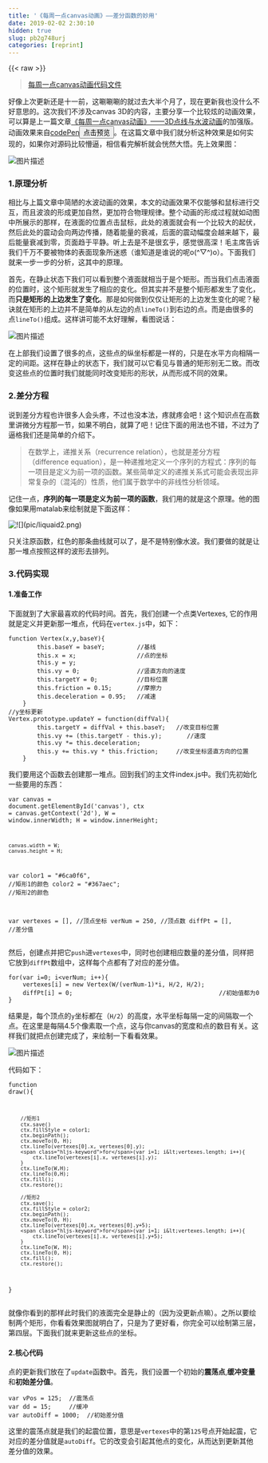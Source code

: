 ```yaml
---
title: '《每周一点canvas动画》——差分函数的妙用' 
date: 2019-02-02 2:30:10
hidden: true
slug: pb2g748urj
categories: [reprint]
---
```


{{< raw >}}

                    
<blockquote><a href="https://github.com/supperjet/H5-Animation/tree/master/share" rel="nofollow noreferrer" target="_blank">每周一点canvas动画代码文件</a></blockquote>
<p>好像上次更新还是十一前，这唰唰唰的就过去大半个月了，现在更新我也没什么不好意思的。这次我们不涉及canvas 3D的内容，主要分享一个比较炫的动画效果，可以算是上一篇文章<a href="https://segmentfault.com/a/1190000007003958">《每周一点canvas动画》——3D点线与水波动画</a>的加强版。动画效果来自<a href="http://codepen.io/yangfan44777/pen/Afklw" rel="nofollow noreferrer" target="_blank">codePen</a><button class="btn btn-xs btn-default ml10 preview" data-url="yangfan44777/pen/Afklw" data-typeid="3">点击预览</button>。在这篇文章中我们就分析这种效果是如何实现的，如果你对源码比较懵逼，相信看完解析就会恍然大悟。先上效果图：</p>
<p><span class="img-wrap"><img data-src="/img/bVEoPd?w=727&amp;h=420" src="https://static.alili.tech/img/bVEoPd?w=727&amp;h=420" alt="图片描述" title="图片描述" style="cursor: pointer; display: inline;"></span></p>
<h3 id="articleHeader0">1.原理分析</h3>
<p>相比与上篇文章中简陋的水波动画的效果，本文的动画效果不仅能够和鼠标进行交互，而且波浪的形成更加自然，更加符合物理规律。整个动画的形成过程就如动图中所展示的那样，在液面的位置点击鼠标，此处的液面就会有一个比较大的起伏，然后此处的震动会向两边传播，随着能量的衰减，后面的震动幅度会越来越下，最后能量衰减到零，页面趋于平静。听上去是不是很玄乎，感觉很高深！毛主席告诉我们千万不要被物体的表面现象所迷惑（谁知道是谁说的呢o(^▽^)o）。下面我们就来一步一步的分析，这其中的原理。</p>
<p>首先，在静止状态下我们可以看到整个液面就相当于是个矩形。而当我们点击液面的位置时，这个矩形就发生了相应的变化。但其实并不是整个矩形都发生了变化，而<strong>只是矩形的上边发生了变化</strong>。那是如何做到仅仅让矩形的上边发生变化的呢？秘诀就在矩形的上边并不是简单的从左边的点<code>lineTo()</code>到右边的点。而是由很多的点<code>lineTo()</code>组成。这样讲可能不太好理解，看图说话：</p>
<p><span class="img-wrap"><img data-src="/img/bVEoPp?w=791&amp;h=318" src="https://static.alili.tech/img/bVEoPp?w=791&amp;h=318" alt="图片描述" title="图片描述" style="cursor: pointer;"></span></p>
<p>在上部我们设置了很多的点，这些点的纵坐标都是一样的，只是在水平方向相隔一定的间距。这样在静止的状态下，我们就可以它看见与普通的矩形别无二致。而改变这些点的位置时我们就能同时改变矩形的形状，从而形成不同的效果。</p>
<h3 id="articleHeader1">2.差分方程</h3>
<p>说到差分方程也许很多人会头疼，不过也没本法，疼就疼会吧！这个知识点在高数里讲微分方程那一节，如果不明白，就算了吧！记住下面的用法也不错，不过为了逼格我们还是简单的介绍下。</p>
<blockquote>在数学上，递推关系（recurrence relation），也就是差分方程（difference equation），是一种递推地定义一个序列的方程式：序列的每一项目是定义为前一项的函数。某些简单定义的递推关系式可能会表现出非常复杂的（混沌的）性质，他们属于数学中的非线性分析领域。</blockquote>
<p>记住一点，<strong>序列的每一项是定义为前一项的函数</strong>，我们用的就是这个原理。他的图像如果用matalab来绘制就是下面这样：</p>
<p><span class="img-wrap"><img data-src="/img/bVEoPD?w=465&amp;h=334" src="https://static.alili.tech/img/bVEoPD?w=465&amp;h=334" alt="![](pic/liquaid2.png)" title="![](pic/liquaid2.png)" style="cursor: pointer; display: inline;"></span></p>
<p>只关注原函数，红色的那条曲线就可以了，是不是特别像水波。我们要做的就是让那一堆点按照这样的波形去排列。</p>
<h3 id="articleHeader2">3.代码实现</h3>
<h4>1.准备工作</h4>
<p>下面就到了大家最喜欢的代码时间。首先，我们创建一个点类Vertexes, 它的作用就是定义并更新那一堆点，代码在<code>vertex.js</code>中，如下：</p>
<div class="widget-codetool" style="display:none;">
      <div class="widget-codetool--inner">
      <span class="selectCode code-tool" data-toggle="tooltip" data-placement="top" title="" data-original-title="全选"></span>
      <span type="button" class="copyCode code-tool" data-toggle="tooltip" data-placement="top" data-clipboard-text="function Vertex(x,y,baseY){
        this.baseY = baseY;         //基线
        this.x = x;                 //点的坐标
        this.y = y;            
        this.vy = 0;                //竖直方向的速度
        this.targetY = 0;           //目标位置
        this.friction = 0.15;       //摩擦力
        this.deceleration = 0.95;   //减速
    }
//y坐标更新
Vertex.prototype.updateY = function(diffVal){
        this.targetY = diffVal + this.baseY;   //改变目标位置
        this.vy += (this.targetY - this.y);       //速度
        this.vy *= this.deceleration;
        this.y += this.vy * this.friction;     //改变坐标竖直方向的位置
    }
" title="" data-original-title="复制"></span>
      <span type="button" class="saveToNote code-tool" data-toggle="tooltip" data-placement="top" title="" data-original-title="放进笔记"></span>
      </div>
      </div><pre class="bash hljs"><code class="bash"><span class="hljs-keyword">function</span> Vertex(x,y,baseY){
        this.baseY = baseY;         //基线
        this.x = x;                 //点的坐标
        this.y = y;            
        this.vy = 0;                //竖直方向的速度
        this.targetY = 0;           //目标位置
        this.friction = 0.15;       //摩擦力
        this.deceleration = 0.95;   //减速
    }
//y坐标更新
Vertex.prototype.updateY = <span class="hljs-keyword">function</span>(diffVal){
        this.targetY = diffVal + this.baseY;   //改变目标位置
        this.vy += (this.targetY - this.y);       //速度
        this.vy *= this.deceleration;
        this.y += this.vy * this.friction;     //改变坐标竖直方向的位置
    }
</code></pre>
<p>我们要用这个函数去创建那一堆点。回到我们的主文件index.js中。我们先初始化一些要用的东西：</p>
<div class="widget-codetool" style="display:none;">
      <div class="widget-codetool--inner">
      <span class="selectCode code-tool" data-toggle="tooltip" data-placement="top" title="" data-original-title="全选"></span>
      <span type="button" class="copyCode code-tool" data-toggle="tooltip" data-placement="top" data-clipboard-text="var canvas = document.getElementById('canvas'),
    ctx = canvas.getContext('2d'),
    W = window.innerWidth;
    H = window.innerHeight;

    canvas.width = W;
    canvas.height = H;

var color1 = &quot;#6ca0f6&quot;,    //矩形1的颜色
    color2 = &quot;#367aec&quot;;   //矩形2的颜色
    
var vertexes = [],    //顶点坐标
    verNum = 250,     //顶点数
    diffPt = [],      //差分值" title="" data-original-title="复制"></span>
      <span type="button" class="saveToNote code-tool" data-toggle="tooltip" data-placement="top" title="" data-original-title="放进笔记"></span>
      </div>
      </div><pre class="bash hljs"><code class="bash">var canvas = document.getElementById(<span class="hljs-string">'canvas'</span>),
    ctx = canvas.getContext(<span class="hljs-string">'2d'</span>),
    W = window.innerWidth;
    H = window.innerHeight;

    canvas.width = W;
    canvas.height = H;

var color1 = <span class="hljs-string">"#6ca0f6"</span>,    //矩形1的颜色
    color2 = <span class="hljs-string">"#367aec"</span>;   //矩形2的颜色
    
var vertexes = [],    //顶点坐标
    verNum = 250,     //顶点数
    diffPt = [],      //差分值</code></pre>
<p>然后，创建点并把它<code>push</code>进<code>vertexes</code>中，同时也创建相应数量的差分值，同样把它放到<code>diffPt</code>数组中，这样每个点都有了对应的差分值。</p>
<div class="widget-codetool" style="display:none;">
      <div class="widget-codetool--inner">
      <span class="selectCode code-tool" data-toggle="tooltip" data-placement="top" title="" data-original-title="全选"></span>
      <span type="button" class="copyCode code-tool" data-toggle="tooltip" data-placement="top" data-clipboard-text="for(var i=0; i<verNum; i++){
    vertexes[i] = new Vertex(W/(verNum-1)*i, H/2, H/2);
    diffPt[i] = 0;                                         //初始值都为0
}" title="" data-original-title="复制"></span>
      <span type="button" class="saveToNote code-tool" data-toggle="tooltip" data-placement="top" title="" data-original-title="放进笔记"></span>
      </div>
      </div><pre class="bash hljs"><code class="bash"><span class="hljs-keyword">for</span>(var i=0; i&lt;verNum; i++){
    vertexes[i] = new Vertex(W/(verNum-1)*i, H/2, H/2);
    diffPt[i] = 0;                                         //初始值都为0
}</code></pre>
<p>结果是，每个顶点的<code>y</code>坐标都在（<code>H/2</code>）的高度，水平坐标每隔一定的间隔取一个点。在这里是每隔4.5个像素取一个点，这与你canvas的宽度和点的数目有关。这样我们就把点创建完成了，来绘制一下看看效果。</p>
<p><span class="img-wrap"><img data-src="/img/bVEoPS?w=725&amp;h=423" src="https://static.alili.tech/img/bVEoPS?w=725&amp;h=423" alt="图片描述" title="图片描述" style="cursor: pointer;"></span></p>
<p>代码如下：</p>
<div class="widget-codetool" style="display:none;">
      <div class="widget-codetool--inner">
      <span class="selectCode code-tool" data-toggle="tooltip" data-placement="top" title="" data-original-title="全选"></span>
      <span type="button" class="copyCode code-tool" data-toggle="tooltip" data-placement="top" data-clipboard-text="function draw(){
        
        //矩形1
        ctx.save()
        ctx.fillStyle = color1;
        ctx.beginPath();
        ctx.moveTo(0, H);
        ctx.lineTo(vertexes[0].x, vertexes[0].y);
        for(var i=1; i<vertexes.length; i++){
            ctx.lineTo(vertexes[i].x, vertexes[i].y);
        }
        ctx.lineTo(W,H);
        ctx.lineTo(0,H);
        ctx.fill();
        ctx.restore();
        
        //矩形2
        ctx.save();
        ctx.fillStyle = color2;
        ctx.beginPath();
        ctx.moveTo(0, H);
        ctx.lineTo(vertexes[0].x, vertexes[0].y+5);
        for(var i=1; i<vertexes.length; i++){
            ctx.lineTo(vertexes[i].x, vertexes[i].y+5);
        }
        ctx.lineTo(W, H);
        ctx.lineTo(0, H);
        ctx.fill();
        ctx.restore();
}" title="" data-original-title="复制"></span>
      <span type="button" class="saveToNote code-tool" data-toggle="tooltip" data-placement="top" title="" data-original-title="放进笔记"></span>
      </div>
      </div><pre class="bash hljs"><code class="bash"><span class="hljs-keyword">function</span> <span class="hljs-function"><span class="hljs-title">draw</span></span>(){
        
        //矩形1
        ctx.save()
        ctx.fillStyle = color1;
        ctx.beginPath();
        ctx.moveTo(0, H);
        ctx.lineTo(vertexes[0].x, vertexes[0].y);
        <span class="hljs-keyword">for</span>(var i=1; i&lt;vertexes.length; i++){
            ctx.lineTo(vertexes[i].x, vertexes[i].y);
        }
        ctx.lineTo(W,H);
        ctx.lineTo(0,H);
        ctx.fill();
        ctx.restore();
        
        //矩形2
        ctx.save();
        ctx.fillStyle = color2;
        ctx.beginPath();
        ctx.moveTo(0, H);
        ctx.lineTo(vertexes[0].x, vertexes[0].y+5);
        <span class="hljs-keyword">for</span>(var i=1; i&lt;vertexes.length; i++){
            ctx.lineTo(vertexes[i].x, vertexes[i].y+5);
        }
        ctx.lineTo(W, H);
        ctx.lineTo(0, H);
        ctx.fill();
        ctx.restore();
}</code></pre>
<p>就像你看到的那样此时我们的液面完全是静止的（因为没更新点嘛）。之所以要绘制两个矩形，你看看效果图就明白了，只是为了更好看，你完全可以绘制第三层，第四层。下面我们就来更新这些点的坐标。</p>
<h4>2.核心代码</h4>
<p>点的更新我们放在了<code>update</code>函数中。首先，我们设置一个初始的<strong>震荡点</strong>,<strong>缓冲变量</strong>和<strong>初始差分值</strong>。</p>
<div class="widget-codetool" style="display:none;">
      <div class="widget-codetool--inner">
      <span class="selectCode code-tool" data-toggle="tooltip" data-placement="top" title="" data-original-title="全选"></span>
      <span type="button" class="copyCode code-tool" data-toggle="tooltip" data-placement="top" data-clipboard-text="var vPos = 125;  //震荡点
var dd = 15;     //缓冲
var autoDiff = 1000;  //初始差分值" title="" data-original-title="复制"></span>
      <span type="button" class="saveToNote code-tool" data-toggle="tooltip" data-placement="top" title="" data-original-title="放进笔记"></span>
      </div>
      </div><pre class="bash hljs"><code class="bash">var vPos = 125;  //震荡点
var dd = 15;     //缓冲
var autoDiff = 1000;  //初始差分值</code></pre>
<p>这里的震荡点就是我们的起震位置，意思是<code>vertexes</code>中的第<code>125</code>号点开始起震，它对应的差分值就是<code>autoDiff</code>。它的改变会引起其他点的变化，从而达到更新其他差分值的效果。</p>
<div class="widget-codetool" style="display:none;">
      <div class="widget-codetool--inner">
      <span class="selectCode code-tool" data-toggle="tooltip" data-placement="top" title="" data-original-title="全选"></span>
      <span type="button" class="copyCode code-tool" data-toggle="tooltip" data-placement="top" data-clipboard-text="function update(){
        autoDiff -= autoDiff*0.9;        //1
        diffPt[vPos] = autoDiff;         

        //左侧
        for(var i=vPos-1; i>0; i--){     //2
            var d = vPos-i;
            if(d > dd){
                d=dd;
            }
            diffPt[i]-=(diffPt[i] - diffPt[i+1])*(1-0.01*d);
        }
        //右侧
        for(var i=vPos+1; i<verNum; i++){   //3
            var d = i-vPos;
            if(d>dd){
                d=dd;
            }
            diffPt[i] -= (diffPt[i] - diffPt[i-1])*(1-0.01*d);
        }

        //更新Y坐标
        for(var i=0; i<vertexes.length; i++){  //4
            vertexes[i].updateY(diffPt[i]);
        }
    }" title="" data-original-title="复制"></span>
      <span type="button" class="saveToNote code-tool" data-toggle="tooltip" data-placement="top" title="" data-original-title="放进笔记"></span>
      </div>
      </div><pre class="bash hljs"><code class="bash"><span class="hljs-keyword">function</span> <span class="hljs-function"><span class="hljs-title">update</span></span>(){
        autoDiff -= autoDiff*0.9;        //1
        diffPt[vPos] = autoDiff;         

        //左侧
        <span class="hljs-keyword">for</span>(var i=vPos-1; i&gt;0; i--){     //2
            var d = vPos-i;
            <span class="hljs-keyword">if</span>(d &gt; dd){
                d=dd;
            }
            diffPt[i]-=(diffPt[i] - diffPt[i+1])*(1-0.01*d);
        }
        //右侧
        <span class="hljs-keyword">for</span>(var i=vPos+1; i&lt;verNum; i++){   //3
            var d = i-vPos;
            <span class="hljs-keyword">if</span>(d&gt;dd){
                d=dd;
            }
            diffPt[i] -= (diffPt[i] - diffPt[i-1])*(1-0.01*d);
        }

        //更新Y坐标
        <span class="hljs-keyword">for</span>(var i=0; i&lt;vertexes.length; i++){  //4
            vertexes[i].updateY(diffPt[i]);
        }
    }</code></pre>
<p>现在我们对上面的部分做详细解释：<br>代码1： 我们设置了起震位置的差分偏移量为<code>autoDiff=100</code>,注意<code>autoDiff -= autoDiff*0.9;</code>, 也就是说它的值每一帧都会变化。</p>
<p>代码2：为起震位置的左边，主要关注<code>diffPt[i]-=(diffPt[i] - diffPt[i+1])*(1-0.01*d);</code>这一行。<code>i</code>的起始位置为<code>124</code>，默认差分值为<code>0</code>。稍作简单推算，你会发现，经过更新后第<code>124</code>号点的差分值为<code>99</code>，同理第<code>123</code>号为<code>97.02</code>。以此类推，我们就可以得到第一帧的所有点的差分值。右边同理。</p>
<p>代码4：在得到第一帧的差分值后就该调用每个点的更新函数了，并且传入计算好的差分值。形成的效果如下图所示</p>
<p><span class="img-wrap"><img data-src="/img/bVEoP4?w=483&amp;h=276" src="https://static.alili.tech/img/bVEoP4?w=483&amp;h=276" alt="图片描述" title="图片描述" style="cursor: pointer;"></span></p>
<p>看一下<code>updateY</code>函数，我们把目标位置<code>targetY</code>设置为差分值<code>diffVal</code>和基线<code>baseY</code>的和。然后，通过距离计算需要运动的速度<code>vy</code>,最后将速度作用于点的纵坐标。这一段是不是与弹性动画缓动动画那一节很相似呢？</p>
<p>在缓冲系数dd的作用下，两侧的波会在扩散的过程中越来越小，最后趋近于0.<strong>我们也是通过这个变量去控制液体的粘度系数</strong>，达到粘稠度高的物体扩散的越缓慢并且起伏比较低，粘稠度低的物体扩散迅速但起伏大的效果。</p>
<p>随后，因为<code>autoDiff</code>的不断衰减，<strong>不同幅值波形的叠加形成波浪效果，最终衰减到0.液面也就趋于平静了</strong>。</p>
<p>现在，我们把update()和draw()放入动画循环中你就会看到水波起伏然后趋于平静的效果。</p>
<div class="widget-codetool" style="display:none;">
      <div class="widget-codetool--inner">
      <span class="selectCode code-tool" data-toggle="tooltip" data-placement="top" title="" data-original-title="全选"></span>
      <span type="button" class="copyCode code-tool" data-toggle="tooltip" data-placement="top" data-clipboard-text="(function drawframe(){
        ctx.clearRect(0, 0, W, H);
        window.requestAnimationFrame(drawframe, canvas);
        update()
        draw();
    })()
" title="" data-original-title="复制"></span>
      <span type="button" class="saveToNote code-tool" data-toggle="tooltip" data-placement="top" title="" data-original-title="放进笔记"></span>
      </div>
      </div><pre class="bash hljs"><code class="bash">(<span class="hljs-keyword">function</span> <span class="hljs-function"><span class="hljs-title">drawframe</span></span>(){
        ctx.clearRect(0, 0, W, H);
        window.requestAnimationFrame(drawframe, canvas);
        update()
        draw();
    })()
</code></pre>
<h4>3.鼠标交互</h4>
<p>上面的代码已经实现了波浪动画的效果，但是震荡完成后就平静了，不会再发生震荡的效果。这一步我们就来实现点哪，哪震的效果。实现的思路很简单：<strong>水波之所以区域平静是因为起震位置的差分值不断衰减的结果，我们只需要在点击鼠标的位置重设<code>autoDiff</code>就可以了。此外，起震点的位置也要变成鼠标点击的位置。</strong>代码如下：</p>
<div class="widget-codetool" style="display:none;">
      <div class="widget-codetool--inner">
      <span class="selectCode code-tool" data-toggle="tooltip" data-placement="top" title="" data-original-title="全选"></span>
      <span type="button" class="copyCode code-tool" data-toggle="tooltip" data-placement="top" data-clipboard-text="canvas.addEventListener('mousedown', function(e){
        var mouse = {x:null, y:null};

        if(e.pageX||e.pageY){
            mouse.x = e.pageX;
            mouse.y = e.pageY;
        }else{
            mouse.x = e.clientX + document.body.scrollLeft +document.documentElement.scrollLeft;
            mouse.y = e.clientY + document.body.scrollTop +document.documentElement.scrollTop;
        }

        //重设差分值
        if(mouse.y>(H/2-50) &amp;&amp; mouse.y<(H/2 +50)){
            autoDiff = 1000;
            vPos = 1 + Math.floor((verNum - 2) * mouse.x / W);
            diffPt[vPos] = autoDiff;
        }

        console.log(mouse.x, mouse.y)

    }, false)
" title="" data-original-title="复制"></span>
      <span type="button" class="saveToNote code-tool" data-toggle="tooltip" data-placement="top" title="" data-original-title="放进笔记"></span>
      </div>
      </div><pre class="bash hljs"><code class="bash">canvas.addEventListener(<span class="hljs-string">'mousedown'</span>, <span class="hljs-keyword">function</span>(e){
        var mouse = {x:null, y:null};

        <span class="hljs-keyword">if</span>(e.pageX||e.pageY){
            mouse.x = e.pageX;
            mouse.y = e.pageY;
        }<span class="hljs-keyword">else</span>{
            mouse.x = e.clientX + document.body.scrollLeft +document.documentElement.scrollLeft;
            mouse.y = e.clientY + document.body.scrollTop +document.documentElement.scrollTop;
        }

        //重设差分值
        <span class="hljs-keyword">if</span>(mouse.y&gt;(H/2-50) &amp;&amp; mouse.y&lt;(H/2 +50)){
            autoDiff = 1000;
            vPos = 1 + Math.floor((verNum - 2) * mouse.x / W);
            diffPt[vPos] = autoDiff;
        }

        console.log(mouse.x, mouse.y)

    }, <span class="hljs-literal">false</span>)
</code></pre>
<p>在获取鼠标位置这里应该注意一点，我们没有减去canvas的偏移量，这是因为在这里canvas做的是全屏设置。所以，如果你的画布并不是全屏大小，建议你使用我们的<code>utils.js</code>文件中的方法<code>captureMouse</code>来获取鼠标的坐标。</p>
<p>另外在判断鼠标是否点击在了液面上，我们设定了一个比较宽的范围，上下共100px。这样做的目的是让用户很容易就能触发这个事件，而不是只在页面那唯一的一个值上才能触发。这种做法相信你以前做过，对于比较小的物体我们会遮罩一个大一些的透明物体，然后在该物体上做事件的触发，便于用户操作。</p>
<p>其他的颜色改变等细小功能就不做过多的介绍了,see you！！！</p>

                
{{< /raw >}}

# 版权声明
本文资源来源互联网，仅供学习研究使用，版权归该资源的合法拥有者所有，

本文仅用于学习、研究和交流目的。转载请注明出处、完整链接以及原作者。

原作者若认为本站侵犯了您的版权，请联系我们，我们会立即删除！

## 原文标题
《每周一点canvas动画》——差分函数的妙用

## 原文链接
[https://segmentfault.com/a/1190000007206262](https://segmentfault.com/a/1190000007206262)

